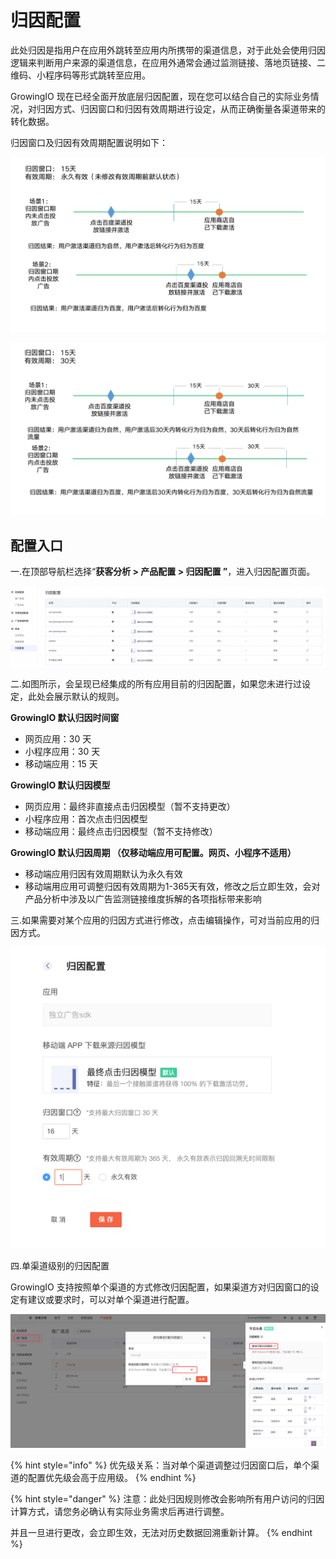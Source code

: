 # 归因配置

此处归因是指用户在应用外跳转至应用内所携带的渠道信息，对于此处会使用归因逻辑来判断用户来源的渠道信息，在应用外通常会通过监测链接、落地页链接、二维码、小程序码等形式跳转至应用。

GrowingIO 现在已经全面开放底层归因配置，现在您可以结合自己的实际业务情况，对归因方式、归因窗口和归因有效周期进行设定，从而正确衡量各渠道带来的转化数据。

归因窗口及归因有效周期配置说明如下：

![](<../../../.gitbook/assets/截屏2022-01-26 12.24.33.png>)

![](<../../../.gitbook/assets/截屏2022-01-25 17.58.25.png>)



## 配置入口

一.在顶部导航栏选择“**获客分析 > 产品配置 > 归因配置 ”**，进入归因配置页面。

![](<../../../.gitbook/assets/截屏2022-01-19 10.36.48.png>)

二.如图所示，会呈现已经集成的所有应用目前的归因配置，如果您未进行过设定，此处会展示默认的规则。

**GrowingIO 默认归因时间窗**

* 网页应用：30 天
* 小程序应用：30 天
* 移动端应用：15 天

**GrowingIO 默认归因模型**

* 网页应用：最终非直接点击归因模型（暂不支持更改）
* 小程序应用：首次点击归因模型
* 移动端应用：最终点击归因模型（暂不支持修改）

**GrowingIO 默认归因周期  （仅移动端应用可配置。网页、小程序不适用）**

* &#x20;移动端应用归因有效周期默认为永久有效
* &#x20;移动端用应用可调整归因有效周期为1-365天有效，修改之后立即生效，会对产品分析中涉及以广告监测链接维度拆解的各项指标带来影响

三.如果需要对某个应用的归因方式进行修改，点击编辑操作，可对当前应用的归因方式。

![](<../../../.gitbook/assets/截屏2022-01-19 10.01.10.png>)

四.单渠道级别的归因配置

GrowingIO 支持按照单个渠道的方式修改归因配置，如果渠道方对归因窗口的设定有建议或要求时，可以对单个渠道进行配置。

![](<../../../.gitbook/assets/image (120).png>)

{% hint style="info" %}
优先级关系：当对单个渠道调整过归因窗口后，单个渠道的配置优先级会高于应用级。
{% endhint %}

{% hint style="danger" %}
注意：此处归因规则修改会影响所有用户访问的归因计算方式，请您务必确认有实际业务需求后再进行调整。

并且一旦进行更改，会立即生效，无法对历史数据回溯重新计算。
{% endhint %}









